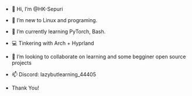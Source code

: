 - 👋 Hi, I’m @HK-Sepuri
- 👀 I’m new to Linux and programing.
- 🌱 I’m currently learning PyTorch, Bash.
- 💻 Tinkering with Arch + Hyprland
- 💞️ I’m looking to collaborate on learning and some begginer open source projects 
- 📫 Discord: lazybutlearning_44405

- Thank You!

<!---
HK-Sepuri/HK-Sepuri is a ✨ special ✨ repository because its `README.md` (this file) appears on your GitHub profile.
You can click the Preview link to take a look at your changes.
--->
